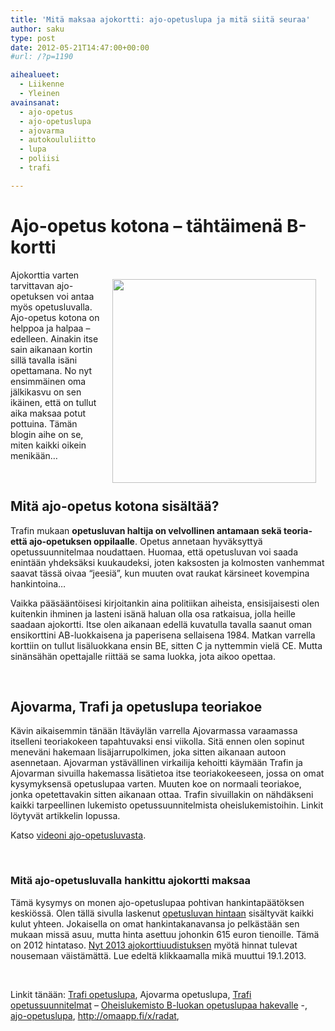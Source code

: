 ```yaml
---
title: 'Mitä maksaa ajokortti: ajo-opetuslupa ja mitä siitä seuraa'
author: saku
type: post
date: 2012-05-21T14:47:00+00:00
#url: /?p=1190

aihealueet:
  - Liikenne
  - Yleinen
avainsanat:
  - ajo-opetus
  - ajo-opetuslupa
  - ajovarma
  - autokoululiitto
  - lupa
  - poliisi
  - trafi

---
```

# Ajo-opetus kotona &#8211; tähtäimenä B-kortti

<img  style="margin: 15px; float:right;" title="ajo-opetuslupa" alt="" src="https://lh3.googleusercontent.com/_24XOCF_jEt5NloJPRmjS9X4lOsgCMZ33ncl38CCkDmCNykmkcR-7tA6TeLhQHwqtSbH9RWTJ2oXDhVfAQRK3lxzDdsJWt4ROzlsGfOcbi8m5gEGBFCya70TZljaU6FxBYSwJnv2IhL3fbXj1EiMdu_AJSRZQpIG2nLSAExdo0oBD4_UVxWbbEXgxwsxl3J1_Xi7Sc3sL81GvV_KlXy8S2rTAyQTIP2bnhj9uG_VIvoMbrUpb7OHLiIqPnEoqTpdV-KEwSSA0aCh7VxslAwDjZbMrpcIgMWdqmbr6GR2h7KkdnbE5wBGLCOU8z9V4zKXakrtivYbhWm89zKgraMkm8BINdcm8DWXDSGKJG7O6gnN1AT1BS6nUA6SsG9eGwgQ-YKAjZn7AMbIc0EBwNr_OPYNSAos0YRzdFnb3alG-4Jp9BnzUb6sPPyjgJ3z3AasQYErvVAPp8XkGTrhNMDu6Q5LtUrEfRXZsczK2lnYQO-_Y6HYDr06L7vbJjHGs2Lp2O2SpQwO9hRpLDD3lZAEgVRXKdQx21WkPxroe_hS2yNxocudVSr11uxsl-agd4dpj6B417NJZa3GH0NUPiwFXvovPDwhV969fhAhnKk=w1531-h930-no" width="326" />

Ajokorttia varten tarvittavan ajo-opetuksen voi antaa myös opetusluvalla. Ajo-opetus kotona on helppoa ja halpaa – edelleen. Ainakin itse sain aikanaan kortin sillä tavalla isäni opettamana. No nyt ensimmäinen oma jälkikasvu on sen ikäinen, että on tullut aika maksaa potut pottuina. Tämän blogin aihe on se, miten kaikki oikein menikään&#8230;

&nbsp;

## Mitä ajo-opetus kotona sisältää?

Trafin mukaan **opetusluvan haltija on velvollinen antamaan sekä teoria- että ajo-opetuksen oppilaalle**. Opetus annetaan hyväksyttyä opetussuunnitelmaa noudattaen. Huomaa, että opetusluvan voi saada enintään yhdeksäksi kuukaudeksi, joten kaksosten ja kolmosten vanhemmat saavat tässä oivaa &#8220;jeesiä&#8221;, kun muuten ovat raukat kärsineet kovempina hankintoina&#8230;

Vaikka pääsääntöisesi kirjoitankin aina politiikan aiheista, ensisijaisesti olen kuitenkin ihminen ja lasteni isänä haluan olla osa ratkaisua, jolla heille saadaan ajokortti. Itse olen aikanaan edellä kuvatulla tavalla saanut oman ensikorttini AB-luokkaisena ja paperisena sellaisena 1984. Matkan varrella korttiin on tullut lisäluokkana ensin BE, sitten C ja nyttemmin vielä CE. Mutta sinänsähän opettajalle riittää se sama luokka, jota aikoo opettaa.

&nbsp;

## Ajovarma, Trafi ja opetuslupa teoriakoe

Kävin aikaisemmin tänään Itäväylän varrella Ajovarmassa varaamassa itselleni teoriakokeen tapahtuvaksi ensi viikolla. Sitä ennen olen sopinut meneväni hakemaan lisäjarrupolkimen, joka sitten aikanaan autoon asennetaan. Ajovarman ystävällinen virkailija kehoitti käymään Trafin ja Ajovarman sivuilla hakemassa lisätietoa itse teoriakokeeseen, jossa on omat kysymyksensä opetuslupaa varten. Muuten koe on normaali teoriakoe, jonka opetettavakin sitten aikanaan ottaa. Trafin sivuillakin on nähdäkseni kaikki tarpeellinen lukemisto opetussuunnitelmista oheislukemistoihin. Linkit löytyvät artikkelin lopussa.

Katso <a href="http://youtu.be/uHspC6VmTj8" target="_blank" rel="nofollow">videoni ajo-opetusluvasta</a>.

&nbsp;

### Mitä ajo-opetusluvalla hankittu ajokortti maksaa

Tämä kysymys on monen ajo-opetuslupaa pohtivan hankintapäätöksen keskiössä. Olen tällä sivulla laskenut [opetusluvan hintaan][1] sisältyvät kaikki kulut yhteen. Jokaisella on omat hankintakanavansa jo pelkästään sen mukaan missä asuu, mutta hinta asettuu johonkin 615 euron tienoille. Tämä on 2012 hintataso. [Nyt 2013 ajokorttiuudistuksen][2] myötä hinnat tulevat nousemaan väistämättä. Lue edeltä klikkaamalla mikä muuttui 19.1.2013.

&nbsp;

Linkit tänään: <a title="Kuljettajaopetus trafin sivuilla" href="http://www.trafi.fi/tieliikenne/ajokortit_ja_tutkinnot/kuljettajaopetus/opetuslupa" target="_blank" rel="nofollow">Trafi opetuslupa</a>, Ajovarma opetuslupa, <a title="Opetussuunnitelmat Trafin sivuilla" href="http://www.trafi.fi/tieliikenne/ajokortit_ja_tutkinnot/kuljettajaopetus/opetussuunnitelmat" target="_blank" rel="nofollow">Trafi opetussuunnitelmat</a> &#8211; <a title="Oheislukemisto B-luokan opetuslupaa hakevalle" href="http://www.trafi.fi/filebank/a/1322564229/7100148fc569f17f085858df24067048/4393-OheislukemistoB2011_1.pdf" target="_blank" rel="nofollow">Oheislukemisto B-luokan opetuslupaa hakevalle</a> -, [ajo-opetuslupa][3], <a title="Ajoharjoitteluratojen lista" href="http://omaapp.fi/x/radat" target="_blank" rel="nofollow">http://omaapp.fi/x/radat</a>,

 [1]: https://sakumatto.fi/opetuslupa-hinta-mita-se-maksaa-ja-miksi "Ajo-opetuslupa: ajokortti hinta"
 [2]: https://sakumatto.fi/ajokorttiuudistus-2013-vaikutus-ajo-opetukseen-opetusluvalla/ "Ajokorttiuudistus 2013, vaikutus ajo-opetukseen opetusluvalla"
 [3]: https://sakumatto.fi/ajo-opetus-luvalla
